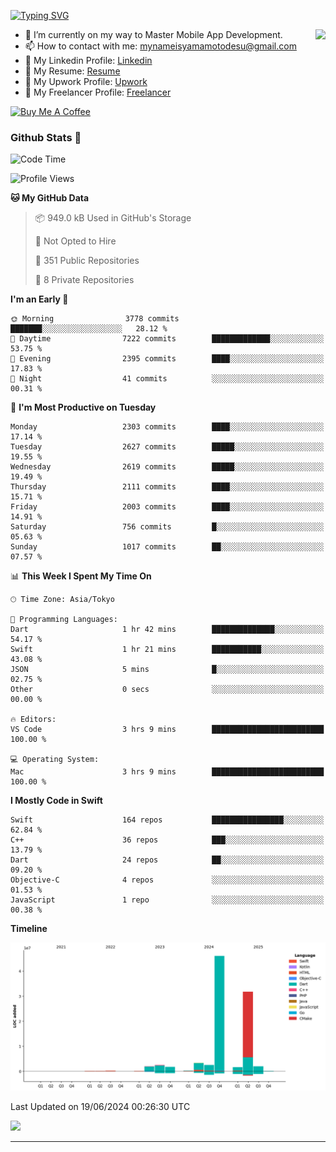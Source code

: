
[![Typing SVG](https://readme-typing-svg.demolab.com/?lines=Thank+You+For+Visiting!!;You+Are+Welcome✨;I+am+Kyo+Yamamoto;Mobile+Developer)](https://git.io/typing-svg)
<p>
<img align="right" src="https://media.giphy.com/media/26ufdb3cYKwbRtYVW/giphy.gif" style="max-width:100%;" height="150px">

- 🌱 I’m currently on my way to Master Mobile App Development.
- 📫 How to contact with me: mynameisyamamotodesu@gmail.com
- 🔗 My Linkedin Profile: [Linkedin](https://www.linkedin.com/in/kyo-yamamoto-a2ab50239)
- 🔗 My Resume: [Resume](https://www.kickresume.com/cv/rNok4e/)
- 🔗 My Upwork Profile: [Upwork](https://www.upwork.com/freelancers/~01aa9115102bb4af25)
- 🔗 My Freelancer Profile: [Freelancer](https://www.freelancer.com/u/yamamotodesu)

<a href="https://www.buymeacoffee.com/kyoyamamoto" target="_blank"><img src="https://cdn.buymeacoffee.com/buttons/default-orange.png" alt="Buy Me A Coffee" height="41" width="174"></a>

### Github Stats 🥇 
<!--START_SECTION:waka-->
![Code Time](http://img.shields.io/badge/Code%20Time-720%20hrs%2013%20mins-blue)

![Profile Views](http://img.shields.io/badge/Profile%20Views-0-blue)

**🐱 My GitHub Data** 

> 📦 949.0 kB Used in GitHub's Storage 
 > 
> 🚫 Not Opted to Hire
 > 
> 📜 351 Public Repositories 
 > 
> 🔑 8 Private Repositories 
 > 
**I'm an Early 🐤** 

```text
🌞 Morning                3778 commits        ███████░░░░░░░░░░░░░░░░░░   28.12 % 
🌆 Daytime                7222 commits        █████████████░░░░░░░░░░░░   53.75 % 
🌃 Evening                2395 commits        ████░░░░░░░░░░░░░░░░░░░░░   17.83 % 
🌙 Night                  41 commits          ░░░░░░░░░░░░░░░░░░░░░░░░░   00.31 % 
```
📅 **I'm Most Productive on Tuesday** 

```text
Monday                   2303 commits        ████░░░░░░░░░░░░░░░░░░░░░   17.14 % 
Tuesday                  2627 commits        █████░░░░░░░░░░░░░░░░░░░░   19.55 % 
Wednesday                2619 commits        █████░░░░░░░░░░░░░░░░░░░░   19.49 % 
Thursday                 2111 commits        ████░░░░░░░░░░░░░░░░░░░░░   15.71 % 
Friday                   2003 commits        ████░░░░░░░░░░░░░░░░░░░░░   14.91 % 
Saturday                 756 commits         █░░░░░░░░░░░░░░░░░░░░░░░░   05.63 % 
Sunday                   1017 commits        ██░░░░░░░░░░░░░░░░░░░░░░░   07.57 % 
```


📊 **This Week I Spent My Time On** 

```text
🕑︎ Time Zone: Asia/Tokyo

💬 Programming Languages: 
Dart                     1 hr 42 mins        ██████████████░░░░░░░░░░░   54.17 % 
Swift                    1 hr 21 mins        ███████████░░░░░░░░░░░░░░   43.08 % 
JSON                     5 mins              █░░░░░░░░░░░░░░░░░░░░░░░░   02.75 % 
Other                    0 secs              ░░░░░░░░░░░░░░░░░░░░░░░░░   00.00 % 

🔥 Editors: 
VS Code                  3 hrs 9 mins        █████████████████████████   100.00 % 

💻 Operating System: 
Mac                      3 hrs 9 mins        █████████████████████████   100.00 % 
```

**I Mostly Code in Swift** 

```text
Swift                    164 repos           ████████████████░░░░░░░░░   62.84 % 
C++                      36 repos            ███░░░░░░░░░░░░░░░░░░░░░░   13.79 % 
Dart                     24 repos            ██░░░░░░░░░░░░░░░░░░░░░░░   09.20 % 
Objective-C              4 repos             ░░░░░░░░░░░░░░░░░░░░░░░░░   01.53 % 
JavaScript               1 repo              ░░░░░░░░░░░░░░░░░░░░░░░░░   00.38 % 
```



**Timeline**

![Lines of Code chart](https://raw.githubusercontent.com/YamamotoDesu/YamamotoDesu/main/assets/bar_graph.png)


 Last Updated on 19/06/2024 00:26:30 UTC
<!--END_SECTION:waka-->

![](https://github-profile-summary-cards.vercel.app/api/cards/profile-details?username=YamamotoDesu&theme=vue)

----
